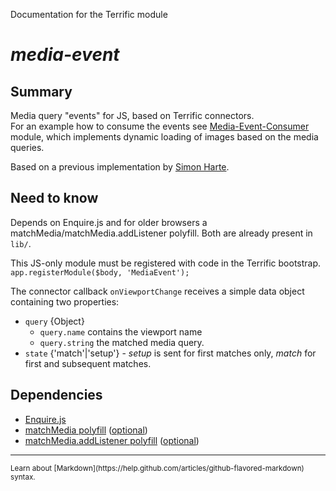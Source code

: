 Documentation for the Terrific module

# *media-event*


## Summary

Media query "events" for JS, based on Terrific connectors.  
For an example how to consume the events see [Media-Event-Consumer](https://github.com/MarcDiethelm/terrific-modules/tree/develop/modules/Media-Event-Consumer) module, which implements dynamic loading of images based on the media queries.

Based on a previous implementation by [Simon Harte](https://github.com/SimonHarte).

## Need to know

Depends on Enquire.js and for older browsers a matchMedia/matchMedia.addListener polyfill. Both are already present in `lib/`.

This JS-only module must be registered with code in the Terrific bootstrap.
`
app.registerModule($body, 'MediaEvent');
`

The connector callback `onViewportChange` receives a simple data object containing two properties:
- `query` {Object}
    - `query.name` contains the viewport name
    - `query.string` the matched media query.
- `state` {'match'|'setup'} -  _setup_ is sent for first matches only, _match_ for first and subsequent matches.

## Dependencies

- [Enquire.js](http://wicky.nillia.ms/enquire.js/)
- [matchMedia polyfill](https://github.com/paulirish/matchMedia.js) ([optional](http://caniuse.com/#feat=matchmedia))
- [matchMedia.addListener polyfill](https://github.com/paulirish/matchMedia.js) ([optional](http://caniuse.com/#feat=matchmedia))

---

<small>
	Learn about [Markdown](https://help.github.com/articles/github-flavored-markdown) syntax.
<small>
